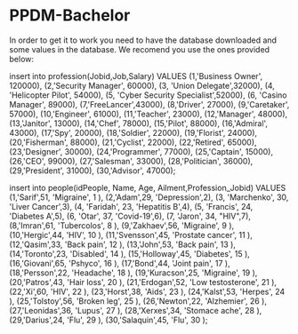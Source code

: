 # PPDM-Bachelor
In order to get it to work you need to have the database downloaded and some values in the database. 
We recomend you use the ones provided below:

insert into profession(Jobid,Job,Salary)
VALUES (1,'Business Owner', 120000),
(2,'Security Manager', 60000),
(3, 'Union Delegate',32000),
(4, 'Helicopter Pilot', 54000),
(5, 'Cyber Security Specialist',52000),
(6, 'Casino Manager', 89000),
(7,'FreeLancer',43000),
(8,'Driver', 27000),
(9,'Caretaker', 57000),
(10,'Engineer', 61000),
(11,'Teacher', 23000),
(12,'Manager', 48000),
(13,'Janitor', 13000),
(14,'Chef', 78000),
(15,'Pilot', 88000),
(16,'Admiral', 43000),
(17,'Spy', 20000),
(18,'Soldier', 22000),
(19,'Florist', 24000),
(20,'Fisherman', 88000),
(21,'Cyclist', 22000),
(22,'Retired', 65000),
(23,'Designer', 30000),
(24,'Programmer', 77000),
(25,'Captain', 15000),
(26,'CEO', 99000),
(27,'Salesman', 33000),
(28,'Politician', 36000),
(29,'President', 31000),
(30,'Advisor', 47000);


insert into people(idPeople, Name, Age, 
Ailment,Profession_Jobid) VALUES 
(1,'Sarif',51, 'Migraine', 1 ),
(2,'Adam',29, 'Depression',2),
(3, 'Marchenko', 30, 'Liver Cancer',3),
(4, 'Faridah', 23, 'Hepatitis B',4),
(5, 'Francis', 24, 'Diabetes A',5),
(6, 'Otar', 37, 'Covid-19',6),
(7, 'Jaron', 34, "HIV",7),
(8,'Imran',61, 'Tubercolos', 8 ),
(9,'Zakhaev',56, 'Migraine', 9 ),
(10,'Hergic',44, 'HIV', 10 ),
(11,'Svensson',45, 'Prostate cancer', 11 ),
(12,'Qasim',33, 'Back pain', 12 ),
(13,'John',53, 'Back pain', 13 ),
(14,'Toronto',23, 'Disabled', 14 ),
(15,'Holloway',45, 'Diabetes', 15 ),
(16,'Giovani',65, 'Pshyco', 16 ),
(17,'Bond',44, 'Joint pain', 17 ),
(18,'Persson',22, 'Headache', 18 ),
(19,'Kuracson',25, 'Migraine', 19 ),
(20,'Patros',43, 'Hair loss', 20 ),
(21,'Erdogan',52, 'Low testosterone', 21 ),
(22,'Xi',60, 'HIV', 22 ),
(23,'Horst',38, 'Aids', 23 ),
(24,'Kalst',53, 'Herpes', 24 ),
(25,'Tolstoy',56, 'Broken leg', 25 ),
(26,'Newton',22, 'Alzhemier', 26 ),
(27,'Leonidas',36, 'Lupus', 27 ),
(28,'Xerxes',34, 'Stomace ache', 28 ),
(29,'Darius',24, 'Flu', 29 ),
(30,'Salaquin',45, 'Flu', 30 );
